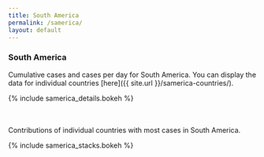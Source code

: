 ```yaml
---
title: South America
permalink: /samerica/
layout: default
---
```

### South America
Cumulative cases and cases per day for South America. You can display the data for individual countries [here]({{ site.url }}/samerica-countries/).

{% include samerica_details.bokeh %}

<br><br>
Contributions of individual countries with most cases in South America.

{% include samerica_stacks.bokeh %}